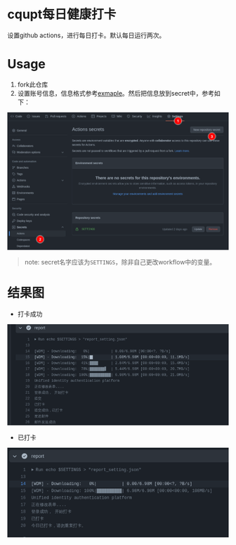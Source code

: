 # cqupt每日健康打卡

设置github actions，进行每日打卡。默认每日运行两次。

# Usage

1. fork此仓库
2. 设置账号信息，信息格式参考[exmaple](./example_settings.md)。然后把信息放到secret中，参考如下：

![1664259210288](image/README/1664259210288.png)

> note: secret名字应该为`SETTINGS`，除非自己更改workflow中的变量。

# 结果图

+ 打卡成功

![1664259623620](image/README/1664259623620.png)

+ 已打卡

![1664259658807](image/README/1664259658807.png)
